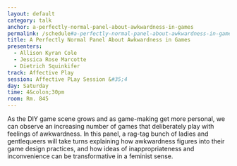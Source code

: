 ```yaml
---
layout: default
category: talk
anchor: a-perfectly-normal-panel-about-awkwardness-in-games
permalink: /schedule#a-perfectly-normal-panel-about-awkwardness-in-games
title: A Perfectly Normal Panel About Awkwardness in Games
presenters:
  - Allison Kyran Cole
  - Jessica Rose Marcotte
  - Dietrich Squinkifer
track: Affective Play
session: Affective PLay Session &#35;4
day: Saturday
time: 4&colon;30pm
room: Rm. 845
---
```

As the DIY game scene grows and as game-making get more personal, we can observe an increasing number of games that deliberately play with feelings of awkwardness. In this panel, a rag-tag bunch of ladies and gentlequeers will take turns explaining how awkwardness figures into their game design practices, and how ideas of inappropriateness and inconvenience can be transformative in a feminist sense.
